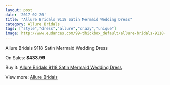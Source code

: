 ```yaml
---
layout: post
date: '2017-02-20'
title: "Allure Bridals 9118 Satin Mermaid Wedding Dress"
category: Allure Bridals
tags: ["style","dress","allure","crazy","unique"]
image: http://www.eudances.com/99-thickbox_default/allure-bridals-9118-satin-mermaid-wedding-dress.jpg
---
```

Allure Bridals 9118 Satin Mermaid Wedding Dress

On Sales: **$433.99**
<a href="https://www.eudances.com/en/allure-bridals/33-allure-bridals-9118-satin-mermaid-wedding-dress.html"><amp-img layout="responsive" width="600" height="600" src="//www.eudances.com/99-thickbox_default/allure-bridals-9118-satin-mermaid-wedding-dress.jpg" alt="Allure Bridals 9118 Satin Mermaid Wedding Dress 0" /></a>
<a href="https://www.eudances.com/en/allure-bridals/33-allure-bridals-9118-satin-mermaid-wedding-dress.html"><amp-img layout="responsive" width="600" height="600" src="//www.eudances.com/101-thickbox_default/allure-bridals-9118-satin-mermaid-wedding-dress.jpg" alt="Allure Bridals 9118 Satin Mermaid Wedding Dress 1" /></a>
<a href="https://www.eudances.com/en/allure-bridals/33-allure-bridals-9118-satin-mermaid-wedding-dress.html"><amp-img layout="responsive" width="600" height="600" src="//www.eudances.com/100-thickbox_default/allure-bridals-9118-satin-mermaid-wedding-dress.jpg" alt="Allure Bridals 9118 Satin Mermaid Wedding Dress 2" /></a>

Buy it: [Allure Bridals 9118 Satin Mermaid Wedding Dress](https://www.eudances.com/en/allure-bridals/33-allure-bridals-9118-satin-mermaid-wedding-dress.html "Allure Bridals 9118 Satin Mermaid Wedding Dress")

View more: [Allure Bridals](https://www.eudances.com/en/2-allure-bridals "Allure Bridals")